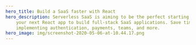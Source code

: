 ```yaml
---
hero_title: Build a SaaS faster with React
hero_description: Serverless SaaS is aiming to be the perfect starting point for
    your next React app to build full-stack SaaS applications. Save time and skip
    implementing authentication, payments, teams, and more.
hero_image: img/screenshot-2020-05-06-at-10.44.17.png
---
```

